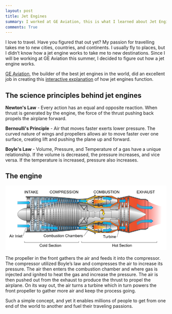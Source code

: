 ```yaml
---
layout: post
title: Jet Engines
summary: I worked at GE Aviation, this is what I learned about Jet Engines.
comments: True
---
```


I love to travel. Have you figured that out yet? My passion for travelling takes me to new cities, countries, and continents. I usually fly to places, but I didn’t know how a jet engine works to take me to new destinations. Since I will be working at GE Aviation this summer, I decided to figure out how a jet engine works.

[GE Aviation](http://www.geaviation.com), the builder of the best jet engines in the world, did an excellent job in creating this [interactive explanation](http://www.geaviation.com/education/engines101/) of how jet engines function.

## The science principles behind jet engines

__Newton's Law__ - Every action has an equal and opposite reaction. When thrust is generated by the engine, the force of the thrust pushing back propels the airplane forward.

__Bernoulli's Principle__ - Air that moves faster exerts lower pressure. The curved nature of wings and propellers allows air to move faster over one surface, creating lift and pushing the plane up and forward.

__Boyle's Law__ - Volume, Pressure, and Temperature of a gas have a unique relationship. If the volume is decreased, the pressure increases, and vice versa. If the temperature is increased, pressure also increases.

## The engine

![Jet Engine](/assets/jet_engine.png)

The propeller in the front gathers the air and feeds it into the compressor. The compressor utilized Boyle’s law and compresses the air to increase its pressure. The air then enters the combustion chamber and where gas is injected and ignited to heat the gas and increase the pressure. The air is then pushed out from the exhaust to produce the thrust to propel the airplane. On its way out, the air turns a turbine which in turn powers the front propeller to gather more air and keep the process going.

Such a simple concept, and yet it enables millions of people to get from one end of the world to another and fuel their traveling passions.
